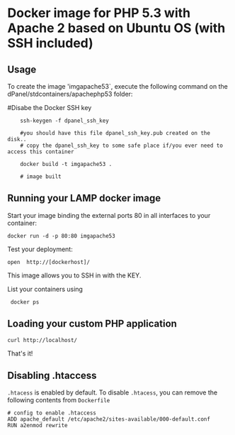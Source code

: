 Docker image for PHP 5.3 with Apache 2 based on Ubuntu OS (with SSH included)
=================


Usage
-----

To create the image  'imgapache53`, execute the following command on the dPanel/stdcontainers/apachephp53 folder:


#Disabe the Docker SSH key 
```
	ssh-keygen -f dpanel_ssh_key
	
	#you should have this file dpanel_ssh_key.pub created on the disk.. 
	# copy the dpanel_ssh_key to some safe place if/you ever need to access this container 
	
	docker build -t imgapache53 .
	
	# image built
```	

Running your LAMP docker image
------------------------------

Start your image binding the external ports 80 in all interfaces to your container:

	docker run -d -p 80:80 imgapache53

Test your deployment:

	open  http://[dockerhost]/

This image allows you to SSH in with the KEY.

List your containers using 
```
 docker ps
```


Loading your custom PHP application
-----------------------------------

	curl http://localhost/

That's it!


Disabling .htaccess
--------------------

`.htacess` is enabled by default. To disable `.htacess`, you can remove the following contents from `Dockerfile`

	# config to enable .htaccess
    ADD apache_default /etc/apache2/sites-available/000-default.conf
    RUN a2enmod rewrite

